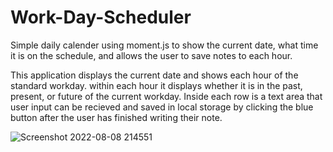# Work-Day-Scheduler
Simple daily calender using moment.js to show the current date, what time it is on the schedule, and allows the user to save notes to each hour.

This application displays the current date and shows each hour of the standard workday. within each hour it displays whether it is in the past, present, or future
of the current workday. Inside each row is a text area that user input can be recieved and saved in local storage by clicking the blue button after the user has finished writing their note.

![Screenshot 2022-08-08 214551](https://user-images.githubusercontent.com/78826836/183545192-edba3778-35fe-4eb1-bda9-d5c1c866a0a8.jpg)
